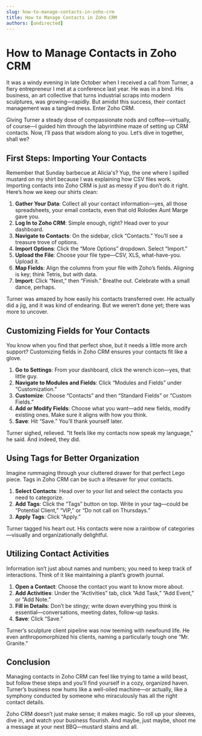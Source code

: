 ```yaml
---
slug: how-to-manage-contacts-in-zoho-crm
title: How to Manage Contacts in Zoho CRM
authors: [undirected]
---
```


# How to Manage Contacts in Zoho CRM

It was a windy evening in late October when I received a call from Turner, a fiery entrepreneur I met at a conference last year. He was in a bind. His business, an art collective that turns industrial scraps into modern sculptures, was growing—rapidly. But amidst this success, their contact management was a tangled mess. Enter Zoho CRM.

Giving Turner a steady dose of compassionate nods and coffee—virtually, of course—I guided him through the labyrinthine maze of setting up CRM contacts. Now, I’ll pass that wisdom along to you. Let’s dive in together, shall we?

## First Steps: Importing Your Contacts

Remember that Sunday barbecue at Alicia's? Yup, the one where I spilled mustard on my shirt because I was explaining how CSV files work. Importing contacts into Zoho CRM is just as messy if you don’t do it right. Here’s how we keep our shirts clean:

1. **Gather Your Data**: Collect all your contact information—yes, all those spreadsheets, your email contacts, even that old Rolodex Aunt Marge gave you.
2. **Log In to Zoho CRM**: Simple enough, right? Head over to your dashboard.
3. **Navigate to Contacts**: On the sidebar, click “Contacts.” You’ll see a treasure trove of options.
4. **Import Options**: Click the “More Options” dropdown. Select “Import.”
5. **Upload the File**: Choose your file type—CSV, XLS, what-have-you. Upload it.
6. **Map Fields**: Align the columns from your file with Zoho’s fields. Aligning is key; think Tetris, but with data.
7. **Import**: Click “Next,” then “Finish.” Breathe out. Celebrate with a small dance, perhaps.

Turner was amazed by how easily his contacts transferred over. He actually did a jig, and it was kind of endearing. But we weren’t done yet; there was more to uncover.

## Customizing Fields for Your Contacts

You know when you find that perfect shoe, but it needs a little more arch support? Customizing fields in Zoho CRM ensures your contacts fit like a glove.

1. **Go to Settings**: From your dashboard, click the wrench icon—yes, that little guy.
2. **Navigate to Modules and Fields**: Click “Modules and Fields” under “Customization.”
3. **Customize**: Choose “Contacts” and then “Standard Fields” or “Custom Fields.”
4. **Add or Modify Fields**: Choose what you want—add new fields, modify existing ones. Make sure it aligns with how you think. 
5. **Save**: Hit “Save.” You’ll thank yourself later.

Turner sighed, relieved. "It feels like my contacts now speak my language," he said. And indeed, they did. 

## Using Tags for Better Organization

Imagine rummaging through your cluttered drawer for that perfect Lego piece. Tags in Zoho CRM can be such a lifesaver for your contacts.

1. **Select Contacts**: Head over to your list and select the contacts you need to categorize.
2. **Add Tags**: Click the “Tags” button on top. Write in your tag—could be “Potential Client,” “VIP,” or “Do not call on Thursdays.”
3. **Apply Tags**: Click “Apply.”

Turner tagged his heart out. His contacts were now a rainbow of categories—visually and organizationally delightful. 

## Utilizing Contact Activities

Information isn’t just about names and numbers; you need to keep track of interactions. Think of it like maintaining a plant’s growth journal.

1. **Open a Contact**: Choose the contact you want to know more about.
2. **Add Activities**: Under the “Activities” tab, click “Add Task,” “Add Event,” or “Add Note.”
3. **Fill in Details**: Don’t be stingy; write down everything you think is essential—conversations, meeting dates, follow-up tasks.
4. **Save**: Click “Save.”

Turner’s sculpture client pipeline was now teeming with newfound life. He even anthropomorphized his clients, naming a particularly tough one “Mr. Granite.”

## Conclusion

Managing contacts in Zoho CRM can feel like trying to tame a wild beast, but follow these steps and you’ll find yourself in a cozy, organized haven. Turner’s business now hums like a well-oiled machine—or actually, like a symphony conducted by someone who miraculously has all the right contact details.

Zoho CRM doesn’t just make sense; it makes magic. So roll up your sleeves, dive in, and watch your business flourish. And maybe, just maybe, shoot me a message at your next BBQ—mustard stains and all.